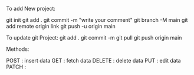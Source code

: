 
To add New project:

git init
git add .
git commit -m "write your comment"
git branch -M main
git add remote origin link
git push -u origin main


To update git Project:
git add .
git commit -m 
git pull 
git push origin main


Methods:

POST   : insert data
GET     : fetch data
DELETE  : delete data
PUT     : edit data
PATCH   :
